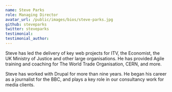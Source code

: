 ```yaml
---
name: Steve Parks
role: Managing Director
avatar_url: /public/images/bios/steve-parks.jpg
github: steveparks
twitter: steveparks
testimonial:
testimonial_author:
---
```


Steve has led the delivery of key web projects for ITV, the Economist, the UK Ministry of Justice and other large organisations. He has provided Agile training and coaching for The World Trade Organisation, CERN, and more.

Steve has worked with Drupal for more than nine years. He began his career as a journalist for the BBC, and plays a key role in our consultancy work for media clients.